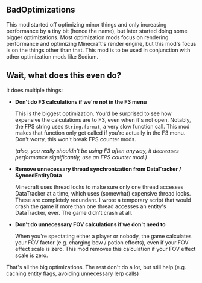 ## BadOptimizations

This mod started off optimizing minor things and only increasing performance by a tiny bit (hence the name), but later started doing some bigger optimizations.
Most optimization mods focus on rendering performance and optimizing Minecraft's render engine, but this mod's focus is on the things other than that. This mod is to be used in conjunction with other optimization mods like Sodium.<p>

## Wait, what does this even do?
It does multiple things:<p>

- **Don't do F3 calculations if we're not in the F3 menu**<p>
  This is the biggest optimization. You'd be surprised to see how expensive the calculations are to F3, even when it's not open. Notably, the FPS string uses `String.format`, a very slow function call. This mod makes that function only get called if you're actually in the F3 menu. Don't worry, this won't break FPS counter mods.<p>*(also, you really shouldn't be using F3 often anyway, it decreases performance significantly, use an FPS counter mod.)*</p>
- **Remove unnecessary thread synchronization from DataTracker / SyncedEntityData**<p>
  Minecraft uses thread locks to make sure only one thread accesses DataTracker at a time, which uses (somewhat) expensive thread locks. These are completely redundant. I wrote a temporary script that would crash the game if more than one thread accesses an entity's DataTracker, ever. The game didn't crash at all.
- **Don't do unnecessary FOV calculations if we don't need to**<p>
  When you're spectating either a player or nobody, the game calculates your FOV factor (e.g. charging bow / potion effects), even if your FOV effect scale is zero. This mod removes this calculation if your FOV effect scale is zero.<p>

<p>
That's all the big optimizations. The rest don't do a lot, but still help (e.g. caching entity flags, avoiding unnecessary lerp calls)
</p>
